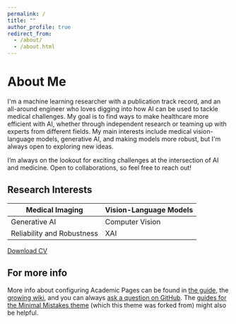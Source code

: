 ```yaml
---
permalink: /
title: ""
author_profile: true
redirect_from: 
  - /about/
  - /about.html
---
```


# About Me

I'm a machine learning researcher with a publication track record, and an all-around engineer who loves digging into how AI can be used to tackle medical challenges. My goal is to find ways to make healthcare more efficient with AI, whether through independent research or teaming up with experts from different fields. My main interests include medical vision-language models, generative AI, and making models more robust, but I'm always open to exploring new ideas.

I’m always on the lookout for exciting challenges at the intersection of AI and medicine. Open to collaborations, so feel free to reach out!

## Research Interests

| Medical Imaging | Vision-Language Models |
|----------------|----------------------|
| Generative AI  | Computer Vision       |
| Reliability and Robustness | XAI |

[Download CV](your_cv_link_here.pdf)


For more info
------
More info about configuring Academic Pages can be found in [the guide](https://academicpages.github.io/markdown/), the [growing wiki](https://github.com/academicpages/academicpages.github.io/wiki), and you can always [ask a question on GitHub](https://github.com/academicpages/academicpages.github.io/discussions). The [guides for the Minimal Mistakes theme](https://mmistakes.github.io/minimal-mistakes/docs/configuration/) (which this theme was forked from) might also be helpful.
